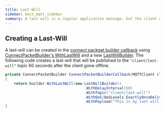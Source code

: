 ```yaml
---
title: Last-Will
sidebar: best_mqtt_sidebar
summary: A last will is a regular application message, but the client can set it up and send while connecting to the broker. The broker will distribute this last-will only when the client goes offline and the last-will's Delay Interval expires.
---
```


## Creating a Last-Will

A last-will can be created in the [connect packget builder callback](client_setup.html#connecting) using [ConnectPacketBuilder's WithLastWill](../reference_guide/packet_builders/ConnectPacketBuilder.html#withlastwilllastwillbuilder-lastwillbuilder) and a new [LastWillBuilder](../reference_guide/packet_builders/LastWillBuilder.html). The following code creates a last-will that will be published to the `"client/last-will"` topic 60 seconds after the client gone offline.

```csharp
private ConnectPacketBuilder ConnectPacketBuilderCallback(MQTTClient client, ConnectPacketBuilder builder)
{
    return builder.WithLastWill(new LastWillBuilder()
                                    .WithDelayInterval(60)
                                    .WithTopic("client/last-will")
                                    .WithQoS(QoSLevels.ExactlyOnceDelivery)
                                    .WithPayload("This is my last will!"));
}
```